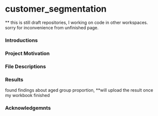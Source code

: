 # customer_segmentation

** this is still draft repositories, I working on code in other workspaces.
sorry for inconvenience from unfinished page.

### Introductions

### Project Motivation

### File Descriptions

### Results
found findings about aged group proportion, **will upload the result once my workbook finished

### Acknowledgemnts

